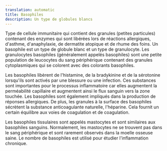 ```yaml
---
translation: automatic
title: Basophiles
description: Un type de globules blancs
---
```


Type de cellule immunitaire qui contient des granules (petites particules) contenant des enzymes qui sont libérées lors de réactions allergiques, d'asthme, d'anaphylaxie, de dermatite atopique et de rhume des foins. Un basophile est un type de globule blanc et un type de granulocyte. Les granulocytes basophiles (généralement appelés basophiles) sont une petite population de leucocytes du sang périphérique contenant des granules cytoplasmiques qui se colorent avec des colorants basophiles.

Les basophiles libèrent de l'histamine, de la bradykinine et de la sérotonine lorsqu'ils sont activés par une blessure ou une infection. Ces substances sont importantes pour le processus inflammatoire car elles augmentent la perméabilité capillaire et augmentent ainsi le flux sanguin vers la zone touchée. Les basophiles sont également impliqués dans la production de réponses allergiques. De plus, les granules à la surface des basophiles sécrètent la substance anticoagulante naturelle, l'héparine. Cela fournit un certain équilibre aux voies de coagulation et de coagulation.

Les basophiles tissulaires sont appelés mastocytes et sont similaires aux basophiles sanguins. Normalement, les mastocytes ne se trouvent pas dans le sang périphérique et sont rarement observés dans la moelle osseuse saine. Le nombre de basophiles est utilisé pour étudier l'inflammation chronique.
